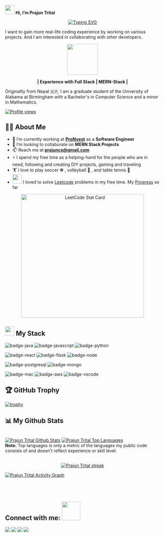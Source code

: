 <div align="left">
  <img src="https://raw.githubusercontent.com/MartinHeinz/MartinHeinz/master/wave.gif" width="30px"> <strong>Hi, I’m Prajun Trital </strong>
</div>

<div align="center">
  
[![Typing SVG](https://readme-typing-svg.herokuapp.com?font=IBM+Plex+Sans&color=blue&size=35&center=true&vCenter=true&width=650&lines=I'm+a+Software+Engineer;Always+willing+to+learn+new+skills;I+like+to+solve+DSA+problems;MERN+Stack;Leetcode)](https://git.io/typing-svg)
</div>

I want to gain more real-life coding experience by working on various projects. And I am interested in collaborating with other developers.

<p align="center">
  <img src="https://media.giphy.com/media/Jz7eUZut4DSl04bz2q/giphy.gif" width="100px">
</p>

<p align="center">
  <strong> | Experience with Full Stack | MERN-Stack |  </strong>
</p>

Originallly from Nepal :nepal:, I am a graduate student of the University of Alabama at Birmingham with a Bachelor's in Computer Science and a minor in Mathematics.


<a href="https://gpvc.arturio.dev/prajun7" align="center">![Profile views](https://gpvc.arturio.dev/prajun7)</a>

## 🙋‍♂️ About Me
- 🔭 I’m currently working at **[ProNvest](https://www.pronvest.com/)** as a **Software Engineer**
- 👯 I’m looking to collaborate on **MERN Stack Projects**
- 📫 Reach me at **prajuncs@gmail.com**
- ⚡ I spend my free time as a helping-hand for the people who are in need, following and creating DIY projects, gaming and traveling
- 🏋️‍ I love to play soccer ⚽️ , volleyball 🏐 , and table tennis 🏓
- <img src="https://media.giphy.com/media/ObNTw8Uzwy6KQ/giphy.gif" width="30px"> I loved to solve [Leetcode](https://leetcode.com/prajun_t/)  problems in my free time. My [Progress](https://github.com/prajun77/Leetcode) so far<br>

<p align="center">
    <a href="https://leetcode.card.workers.dev/prajun_t?theme=dark&font=baloo&extension=null">
      <img alt="LeetCode Stat Card" src="https://leetcode.card.workers.dev/prajun_t?theme=auto&font=baloo&extension=null" width="400"/>
    </a>
</p>

## <img src = "https://media2.giphy.com/media/QssGEmpkyEOhBCb7e1/giphy.gif?cid=ecf05e47a0n3gi1bfqntqmob8g9aid1oyj2wr3ds3mg700bl&rid=giphy.gif" width = 30px> My Stack
![badge-java](https://img.shields.io/badge/code-java-00FFFD?style=for-the-badge&logo=java&logoColor=white&labelColor=21223e)
![badge-javascript](https://img.shields.io/badge/code-javascript-00FFFD?style=for-the-badge&logo=javascript&logoColor=white&labelColor=21223e)
![badge-python](https://img.shields.io/badge/code-python-00FFFD?style=for-the-badge&logo=python&logoColor=white&labelColor=21223e)

![badge-react](https://img.shields.io/badge/framework-react-00FFFD?style=for-the-badge&logo=react&logoColor=white&labelColor=21223e)
![badge-flask](https://img.shields.io/badge/framework-flask-00FFFD?style=for-the-badge&logo=flask&logoColor=white&labelColor=21223e)
![badge-node](https://img.shields.io/badge/code-node_js-00FFFD?style=for-the-badge&logo=npm&logoColor=white&labelColor=21223e)

![badge-postgresql](https://img.shields.io/badge/database-postgresql-00FFFD?style=for-the-badge&logo=postgresql&logoColor=white&labelColor=21223e)
![badge-mongo](https://img.shields.io/badge/database-mongodb-00FFFD?style=for-the-badge&logo=mongodb&logoColor=white&labelColor=21223e)

![badge-mac](https://img.shields.io/badge/os-mac-00FFFD?style=for-the-badge&logo=apple&logoColor=white&labelColor=21223e)
![badge-aws](https://img.shields.io/badge/cloud-aws-00FFFD?style=for-the-badge&logo=amazon&logoColor=white&labelColor=21223e)
![badge-vscode](https://img.shields.io/badge/editor-vscode-00FFFD?style=for-the-badge&logo=visual-studio-code&logoColor=white&labelColor=21223e)

## 🏆 GitHub Trophy
[![trophy](https://github-profile-trophy.vercel.app/?username=prajun7&column=8)](https://github-profile-trophy.vercel.app/?username=prajun7&column=8)

## 📊 My Github Stats
  <br/>
    <a href="https://github.com/prajun7/github-readme-stats"><img alt="Prajun Trital Github Stats" src="https://github-readme-stats.vercel.app/api?username=prajun7&show_icons=true&count_private=true&theme=react&hide_border=true&bg_color=0D1117" /></a>
  <a href="https://github.com/prajun7/github-readme-stats"><img alt="Prajun Trital Top Languages" src="https://github-readme-stats.vercel.app/api/top-langs/?username=prajun7&langs_count=8&count_private=true&layout=compact&theme=react&hide_border=true&bg_color=0D1117" /></a>
  <br/>
  <b>Note:</b> Top languages is only a metric of the languages my public code consists of and doesn't reflect experience or skill level.
<br/>
<br/>

<p align="center">
    <a href="https://github.com/prajun7/github-readme-streak-stats">
        <img title="🔥 Get streak stats for your profile at git.io/streak-stats" alt="Prajun Trital streak" src="https://github-readme-streak-stats.herokuapp.com/?user=prajun7&theme=black-ice&hide_border=true&stroke=0000&background=060A0CD0"/>
    </a>
</p>

<a href="https://github.com/prajun7/github-readme-activity-graph"><img alt="Prajun Trital Activity Graph" src="https://activity-graph.herokuapp.com/graph?username=prajun7&bg_color=0D1117&color=5BCDEC&line=5BCDEC&point=FFFFFF&hide_border=true" /></a>

<br/>
<br/>

## Connect with me: <img src='https://raw.githubusercontent.com/ShahriarShafin/ShahriarShafin/main/Assets/handshake.gif' width="60px">
<p align="left">

<a href = "https://www.linkedin.com/in/prajun-trital-b51626163/"><img src="https://img.icons8.com/fluent/48/000000/linkedin.png"/></a>
<a href = "mailto:prajuncs@gmail.com"><img src="https://img.icons8.com/fluent/48/000000/gmail-new.png"/></a>
<a href = "https://www.instagram.com/prajun_t/"><img src="https://img.icons8.com/fluent/48/000000/instagram-new.png"/></a>
<a href = "https://twitter.com/prajun_t"><img src="https://img.icons8.com/fluent/48/000000/twitter.png"/></a>

 </p>

<!---
prajun77/prajun77 is a ✨ special ✨ repository because its `README.md` (this file) appears on your GitHub profile.
You can click the Preview link to take a look at your changes.
--->
